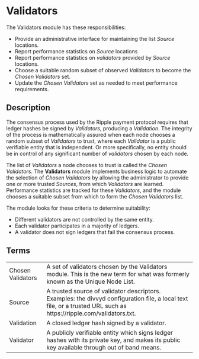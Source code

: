 # Validators

The Validators module has these responsibilities:

- Provide an administrative interface for maintaining the list _Source_
  locations.
- Report performance statistics on _Source_ locations
- Report performance statistics on _validators_ provided by _Source_ locations.
- Choose a suitable random subset of observed _Validators_ to become the
  _Chosen Validators_ set.
- Update the _Chosen Validators_ set as needed to meet performance requirements.

## Description

The consensus process used by the Ripple payment protocol requires that ledger
hashes be signed by _Validators_, producing a _Validation_. The integrity of
the process is mathematically assured when each node chooses a random subset
of _Validators_ to trust, where each _Validator_ is a public verifiable entity
that is independent. Or more specifically, no entity should be in control of
any significant number of _validators_ chosen by each node.

The list of _Validators_ a node chooses to trust is called the _Chosen
Validators_. The **Validators** module implements business logic to automate the
selection of _Chosen Validators_ by allowing the administrator to provide one
or more trusted _Sources_, from which _Validators_ are learned. Performance
statistics are tracked for these _Validators_, and the module chooses a
suitable subset from which to form the _Chosen Validators_ list.

The module looks for these criteria to determine suitability:

- Different validators are not controlled by the same entity.
- Each validator participates in a majority of ledgers.
- A validator does not sign ledgers that fail the consensus process.

## Terms

<table>
<tr>
  <td>Chosen Validators</td>
  <td>A set of validators chosen by the Validators module. This is the new term
      for what was formerly known as the Unique Node List.
  </td>
</tr>
<tr>
  <td>Source</td>
  <td>A trusted source of validator descriptors. Examples: the divvyd
      configuration file, a local text file,  or a trusted URL such
      as https://ripple.com/validators.txt.
  </td></tr>
</tr>
<tr>
  <td>Validation</td>
  <td>A closed ledger hash signed by a validator.
  </td>
</tr>
<tr>
  <td>Validator</td>
  <td>A publicly verifiable entity which signs ledger hashes with its private
      key, and makes its public key available through out of band means.
  </td>
</tr>
</table>
